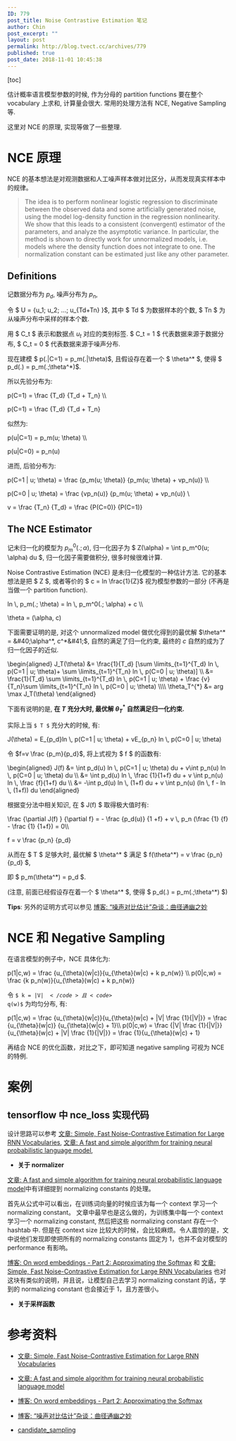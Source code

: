 ```yaml
---
ID: 779
post_title: Noise Contrastive Estimation 笔记
author: Chin
post_excerpt: ""
layout: post
permalink: http://blog.tvect.cc/archives/779
published: true
post_date: 2018-11-01 10:45:38
---
```

[toc]

估计概率语言模型参数的时候, 作为分母的 partition functions 要在整个 vocabulary 上求和, 计算量会很大. 常用的处理方法有 NCE, Negative Sampling 等.

这里对 NCE 的原理, 实现等做了一些整理.

<!--more-->

<h1>NCE 原理</h1>

NCE 的基本想法是对观测数据和人工噪声样本做对比区分，从而发现真实样本中的规律。

<blockquote>
  The idea is to perform nonlinear logistic regression to discriminate between the observed data and some artificially generated noise, using the model log-density function in the regression nonlinearity. We show that this leads to a consistent (convergent) estimator of the parameters, and analyze the asymptotic variance. In particular, the method is shown to directly work for unnormalized models, i.e. models where the density function does not integrate to one. The normalization constant can be estimated just like any other parameter.
</blockquote>

<h2>Definitions</h2>

记数据分布为 $p_d$, 噪声分布为 $p_n$,

令 $ U = &#123;u_1; u_2; ...; u_{Td+Tn} &#125;$, 其中 $ Td $ 为数据样本的个数, $ Tn $ 为从噪声分布中采样的样本个数.

用 $ C_t $ 表示和数据点 $u_t$ 对应的类别标签. $ C_t = 1 $ 代表数据来源于数据分布, $ C_t = 0 $ 代表数据来源于噪声分布.

现在建模 $ p(.|C=1) = p_m(.|\theta)$, 且假设存在着一个 $ \theta^* $, 使得 $ p_d(.) = p_m(.;\theta^*)$.

所以先验分布为:

<div class="katex math multi-line no-emojify">p(C=1) = \frac {T_d} {T_d + T_n} \\

p(C=1) = \frac {T_d} {T_d + T_n}
</div>

似然为:

<div class="katex math multi-line no-emojify">p(u|C=1) = p_m(u; \theta) \\

p(u|C=0) = p_n(u)
</div>

进而, 后验分布为:

<div class="katex math multi-line no-emojify">p(C=1 | u; \theta) = \frac {p_m(u; \theta)} {p_m(u; \theta) + vp_n(u)} \\

p(C=0 | u; \theta) = \frac {vp_n(u)} {p_m(u; \theta) + vp_n(u)} \\

v = \frac {T_n} {T_d} = \frac {P(C=0)} {P(C=1)}
</div>

<h2>The NCE Estimator</h2>

记未归一化的模型为 $p_m^0(.; \alpha)$, 归一化因子为 $ Z(\alpha) = \int p_m^0(u; \alpha) du $, 归一化因子需要做积分, 很多时候很难计算.

Noise Contrastive Estimation (NCE) 是未归一化模型的一种估计方法. 它的基本想法是把 $ Z $, 或者等价的 $ c = ln \frac{1}{Z}$ 视为模型参数的一部分 (不再是当做一个 partition function).

<div class="katex math multi-line no-emojify">ln \, p_m(.; \theta) = ln \, p_m^0(.; \alpha) + c \\

\theta = (\alpha, c)
</div>

下面需要证明的是, 对这个 unnormalized model 做优化得到的最优解 $\theta^* = &#40;\alpha^*, c^*&#41;$, 自然的满足了归一化约束, 最终的 $c$ 自然的成为了归一化因子的近似.

<div class="katex math multi-line no-emojify">\begin{aligned}
J_T(\theta) &amp;= \frac{1}{T_d} [\sum \limits_{t=1}^{T_d} ln \, p(C=1 | u; \theta)+ \sum \limits_{t=1}^{T_n} ln \, p(C=0 | u; \theta)] \\
&amp;= \frac{1}{T_d} \sum \limits_{t=1}^{T_d} ln \, p(C=1 | u; \theta) + \frac {v} {T_n}\sum \limits_{t=1}^{T_n} ln \, p(C=0 | u; \theta) \\\\
\theta_T^{*} &amp;= arg \max J_T(\theta)
\end{aligned}
</div>

下面有说明的是, <strong>在 $T$ 充分大时, 最优解 $\theta_T^{*}$ 自然满足归一化约束.</strong>

实际上当 <code>$ T $</code> 充分大的时候, 有:

<div class="katex math multi-line no-emojify">J(\theta) = E_{p_d}ln \, p(C=1 | u; \theta) + vE_{p_n} ln \, p(C=0 | u; \theta)
</div>

令 $f=v \frac {p_m}{p_d}$, 将上式视为 $ f $ 的函数有:

<div class="katex math multi-line no-emojify">\begin{aligned}
J(f) &amp;= \int p_d(u) ln \, p(C=1 | u; \theta) du + v\int p_n(u) ln \, p(C=0 | u; \theta) du \\
&amp;= \int p_d(u) ln \, \frac {1}{1+f} du + v \int p_n(u) ln \, \frac {f}{1+f} du \\
&amp;= -\int p_d(u) ln \, (1+f) du + v \int p_n(u) (ln \, f - ln \, (1+f)) du
\end{aligned}
</div>

根据变分法中相关知识, 在 $ J(f) $ 取得极大值时有:

<div class="katex math multi-line no-emojify">\frac {\partial J(f) } {\partial f} = - \frac {p_d(u)} {1 +f} + v \, p_n (\frac {1} {f} - \frac {1} {1+f}) = 0\\

f = v \frac {p_n} {p_d}
</div>

从而在 $ T $ 足够大时, 最优解 $ \theta^* $ 满足 $ f(\theta^*) =  v \frac {p_n} {p_d} $,

即 $ p_m(\theta^*) = p_d $.

(注意, 前面已经假设存在着一个 $ \theta^* $, 使得 $ p_d(.) = p_m(.;\theta^*) $)

<strong>Tips</strong>: 另外的证明方式可以参见 <a href="https://spaces.ac.cn/archives/5617">博客: “噪声对比估计”杂谈：曲径通幽之妙</a>

<h1>NCE 和 Negative Sampling</h1>

在语言模型的例子中，NCE 具体化为:

<div class="katex math multi-line no-emojify">p(1|c,w) = \frac {u_{\theta}(w|c)}{u_{\theta}(w|c) + k p_n(w)} \\
p(0|c,w) = \frac {k p_n(w)}{u_{\theta}(w|c) + k p_n(w)}
</div>

令 <code>$ k = |V| $</code> 且 <code>$ q(w)$</code> 为均匀分布, 有:

<div class="katex math multi-line no-emojify">p(1|c,w) = \frac {u_{\theta}(w|c)}{u_{\theta}(w|c) + |V| \frac {1}{|V|}} = \frac {u_{\theta}(w|c)} {u_{\theta}(w|c) + 1}\\
p(0|c,w) = \frac {|V| \frac {1}{|V|}}{u_{\theta}(w|c) + |V| \frac {1}{|V|}} = \frac {1}{u_{\theta}(w|c) + 1}
</div>

再结合 NCE 的优化函数，对比之下，即可知道 negative sampling 可视为 NCE 的特例.

<h1>案例</h1>

<h2>tensorflow 中 nce_loss 实现代码</h2>

设计思路可以参考 <a href="http://www.aclweb.org/anthology/N16-1145">文章: Simple, Fast Noise-Contrastive Estimation for Large RNN Vocabularies</a>, <a href="https://arxiv.org/abs/1206.6426">文章: A fast and simple algorithm for training neural probabilistic language model</a>,

<ul>
<li><strong>关于 normalizer</strong></li>
</ul>

<a href="https://arxiv.org/abs/1206.6426">文章: A fast and simple algorithm for training neural probabilistic language model</a>中有详细提到 normalizing constants 的处理。

首先从公式中可以看出，在训练词向量的时候应该为每一个 context 学习一个 normalizing constant。 文章中最早也是这么做的，为训练集中每一个 context 学习一个 normalizing constant, 然后把这些 normalizing constant 存在一个 hashtab 中. 但是在 context size 比较大的时候，会比较麻烦。令人震惊的是，文中说他们发现即使把所有的 normalizing constants 固定为 1，也并不会对模型的 performance 有影响。

<a href="http://ruder.io/word-embeddings-softmax/index.html">博客: On word embeddings - Part 2: Approximating the Softmax</a> 和 <a href="http://www.aclweb.org/anthology/N16-1145">文章: Simple, Fast Noise-Contrastive Estimation for Large RNN Vocabularies</a> 也对这块有类似的说明，并且说，让模型自己去学习 normalizing constant 的话，学到的 normalizing constant 也会接近于 1，且方差很小。

<ul>
<li><strong>关于采样函数</strong></li>
</ul>

<h1>参考资料</h1>

<ul>
<li><p><a href="http://www.aclweb.org/anthology/N16-1145">文章: Simple, Fast Noise-Contrastive Estimation for Large RNN Vocabularies</a></p></li>
<li><p><a href="https://arxiv.org/abs/1206.6426">文章: A fast and simple algorithm for training neural probabilistic language model</a></p></li>
<li><p><a href="http://ruder.io/word-embeddings-softmax/index.html">博客: On word embeddings - Part 2: Approximating the Softmax</a></p></li>
<li><p><a href="https://spaces.ac.cn/archives/5617">博客: “噪声对比估计”杂谈：曲径通幽之妙</a></p></li>
<li><p><a href="http://www.tensorflow.org/extras/candidate_sampling.pdf">candidate_sampling</a></p></li>
</ul>